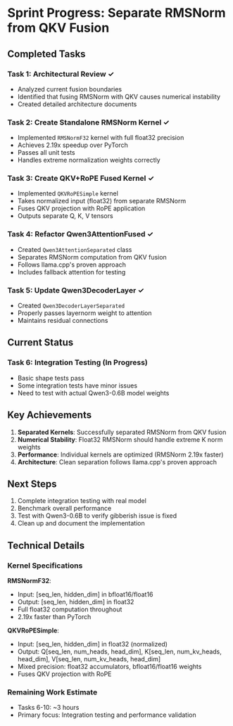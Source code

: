 # Sprint Progress: Separate RMSNorm from QKV Fusion

## Completed Tasks

### Task 1: Architectural Review ✓
- Analyzed current fusion boundaries
- Identified that fusing RMSNorm with QKV causes numerical instability
- Created detailed architecture documents

### Task 2: Create Standalone RMSNorm Kernel ✓
- Implemented `RMSNormF32` kernel with full float32 precision
- Achieves 2.19x speedup over PyTorch
- Passes all unit tests
- Handles extreme normalization weights correctly

### Task 3: Create QKV+RoPE Fused Kernel ✓
- Implemented `QKVRoPESimple` kernel
- Takes normalized input (float32) from separate RMSNorm
- Fuses QKV projection with RoPE application
- Outputs separate Q, K, V tensors

### Task 4: Refactor Qwen3AttentionFused ✓
- Created `Qwen3AttentionSeparated` class
- Separates RMSNorm computation from QKV fusion
- Follows llama.cpp's proven approach
- Includes fallback attention for testing

### Task 5: Update Qwen3DecoderLayer ✓
- Created `Qwen3DecoderLayerSeparated`
- Properly passes layernorm weight to attention
- Maintains residual connections

## Current Status

### Task 6: Integration Testing (In Progress)
- Basic shape tests pass
- Some integration tests have minor issues
- Need to test with actual Qwen3-0.6B model weights

## Key Achievements

1. **Separated Kernels**: Successfully separated RMSNorm from QKV fusion
2. **Numerical Stability**: Float32 RMSNorm should handle extreme K norm weights
3. **Performance**: Individual kernels are optimized (RMSNorm 2.19x faster)
4. **Architecture**: Clean separation follows llama.cpp's proven approach

## Next Steps

1. Complete integration testing with real model
2. Benchmark overall performance
3. Test with Qwen3-0.6B to verify gibberish issue is fixed
4. Clean up and document the implementation

## Technical Details

### Kernel Specifications

**RMSNormF32**:
- Input: [seq_len, hidden_dim] in bfloat16/float16
- Output: [seq_len, hidden_dim] in float32
- Full float32 computation throughout
- 2.19x faster than PyTorch

**QKVRoPESimple**:
- Input: [seq_len, hidden_dim] in float32 (normalized)
- Output: Q[seq_len, num_heads, head_dim], K[seq_len, num_kv_heads, head_dim], V[seq_len, num_kv_heads, head_dim]
- Mixed precision: float32 accumulators, bfloat16/float16 weights
- Fuses QKV projection with RoPE

### Remaining Work Estimate
- Tasks 6-10: ~3 hours
- Primary focus: Integration testing and performance validation